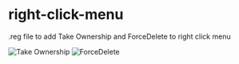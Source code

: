 # right-click-menu
.reg file to add Take Ownership and ForceDelete to right click menu

![Take Ownership](https://user-images.githubusercontent.com/88878677/203417386-e19d4066-1e0e-4993-ba47-7d9d8802e73e.jpg)
![ForceDelete](https://user-images.githubusercontent.com/88878677/203417395-b2232883-5911-4a49-98e2-b67384306e4c.jpg)
